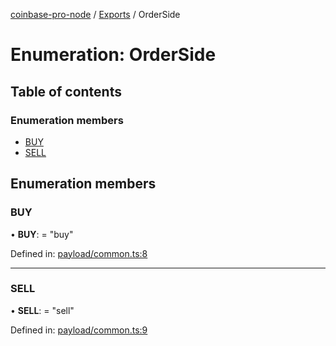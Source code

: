[coinbase-pro-node](../README.md) / [Exports](../modules.md) / OrderSide

# Enumeration: OrderSide

## Table of contents

### Enumeration members

- [BUY](orderside.md#buy)
- [SELL](orderside.md#sell)

## Enumeration members

### BUY

• **BUY**: = "buy"

Defined in: [payload/common.ts:8](https://github.com/bennycode/coinbase-pro-node/blob/c3d8f7c/src/payload/common.ts#L8)

___

### SELL

• **SELL**: = "sell"

Defined in: [payload/common.ts:9](https://github.com/bennycode/coinbase-pro-node/blob/c3d8f7c/src/payload/common.ts#L9)
